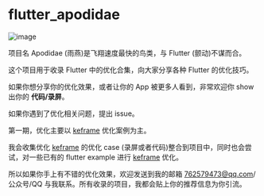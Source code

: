 # flutter_apodidae

![image](https://user-images.githubusercontent.com/40540394/124585416-d6c33280-de87-11eb-8e4f-d0a8f9fdf415.png)

项目名 Apodidae (雨燕)是飞翔速度最快的鸟类，与 Flutter (颤动)不谋而合。

这个项目用于收录 Flutter 中的优化合集，向大家分享各种 Flutter 的优化技巧。

如果你想分享你的优化效果，或者让你的 App 被更多人看到，非常欢迎你 show 出你的 **代码/录屏**。

如果你遇到了优化相关问题，提出 issue。

第一期，优化主要以 [keframe](https://github.com/LianjiaTech/keframe) 优化案例为主。

我会收集优化 [keframe](https://github.com/LianjiaTech/keframe) 的优化 case (录屏或者代码)整合到项目中，同时也会尝试，对一些已有的 flutter example 进行 [keframe](https://github.com/LianjiaTech/keframe) 优化。

所以如果你手上有不错的优化效果，欢迎发送到我的邮箱 762579473@qq.com/公众号/QQ 与我联系。所有收录的项目，我都会贴上你的推荐信息为你引流。




